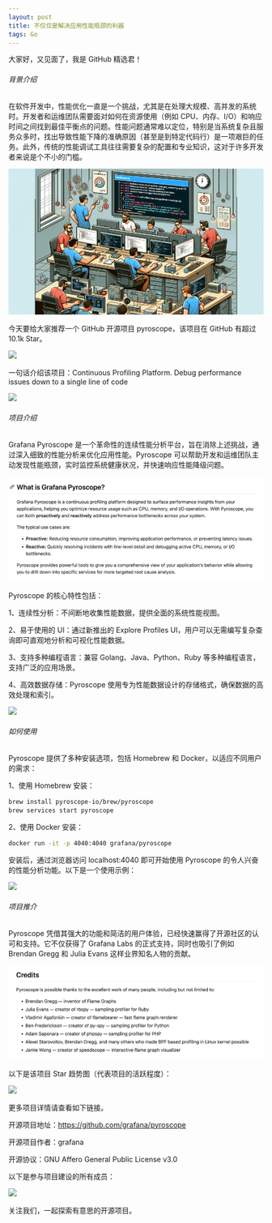 ```yaml
---
layout: post
title: 不仅仅是解决应用性能瓶颈的利器
tags: Go
---
```


大家好，又见面了，我是 GitHub 精选君！

###### 背景介绍

在软件开发中，性能优化一直是一个挑战，尤其是在处理大规模、高并发的系统时。开发者和运维团队需要面对如何在资源使用（例如 CPU、内存、I/O）和响应时间之间找到最佳平衡点的问题。性能问题通常难以定位，特别是当系统复杂且服务众多时，找出导致性能下降的准确原因（甚至是到特定代码行）是一项艰巨的任务。此外，传统的性能调试工具往往需要复杂的配置和专业知识，这对于许多开发者来说是个不小的门槛。

![](https://raw.githubusercontent.com/ZhuPeng/pic/master/mac/compress_tmp-8c5e9c6aa4ba346c23168a0aae417d4c.png)

今天要给大家推荐一个 GitHub 开源项目 pyroscope，该项目在 GitHub 有超过 10.1k Star。

![](https://stats.deeptrain.net/repo/grafana/pyroscope/?theme=light)

一句话介绍该项目：Continuous Profiling Platform. Debug performance issues down to a single line of code

![](https://grafana.com/media/docs/pyroscope/pyroscope_client_server_diagram_09_18_2024.png)

###### 项目介绍

Grafana Pyroscope 是一个革命性的连续性能分析平台，旨在消除上述挑战，通过深入细致的性能分析来优化应用性能。Pyroscope 可以帮助开发和运维团队主动发现性能瓶颈，实时监控系统健康状况，并快速响应性能降级问题。

![](https://raw.githubusercontent.com/ZhuPeng/pic/master/images/compress_image-20241109172433029.png)

Pyroscope 的核心特性包括：

1、连续性分析：不间断地收集性能数据，提供全面的系统性能视图。

2、易于使用的 UI：通过新推出的 Explore Profiles UI，用户可以无需编写复杂查询即可直观地分析和可视化性能数据。

3、支持多种编程语言：兼容 Golang、Java、Python、Ruby 等多种编程语言，支持广泛的应用场景。

4、高效数据存储：Pyroscope 使用专为性能数据设计的存储格式，确保数据的高效处理和索引。

![](https://github.com/user-attachments/assets/67691443-6450-45b9-8064-f41056c88ade)

###### 如何使用

Pyroscope 提供了多种安装选项，包括 Homebrew 和 Docker，以适应不同用户的需求：

1、使用 Homebrew 安装：

```sh
brew install pyroscope-io/brew/pyroscope
brew services start pyroscope
```

2、使用 Docker 安装：

```sh
docker run -it -p 4040:4040 grafana/pyroscope
```

安装后，通过浏览器访问 localhost:4040 即可开始使用 Pyroscope 的令人兴奋的性能分析功能。以下是一个使用示例：

![](https://github.com/user-attachments/assets/2faeb985-f2b6-4311-ad29-e318e850c025)

###### 项目推介

Pyroscope 凭借其强大的功能和简洁的用户体验，已经快速赢得了开源社区的认可和支持。它不仅获得了 Grafana Labs 的正式支持，同时也吸引了例如 Brendan Gregg 和 Julia Evans 这样业界知名人物的贡献。

![](https://raw.githubusercontent.com/ZhuPeng/pic/master/images/compress_image-20241109172757829.png)

以下是该项目 Star 趋势图（代表项目的活跃程度）：

![](https://api.star-history.com/svg?repos=grafana/pyroscope&type=Timeline)

更多项目详情请查看如下链接。

开源项目地址：https://github.com/grafana/pyroscope 

开源项目作者：grafana

开源协议：GNU Affero General Public License v3.0

以下是参与项目建设的所有成员：

![](https://contrib.rocks/image?repo=grafana/pyroscope)

关注我们，一起探索有意思的开源项目。

